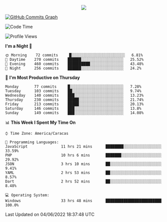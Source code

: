 <p align="center">
  <a href="http://www.github.com/thevacs">
    <img src="https://github-readme-streak-stats.herokuapp.com/?user=thevacs&stroke=ffffff&background=1c1917&ring=0891b2&fire=0891b2&currStreakNum=ffffff&currStreakLabel=0891b2&sideNums=ffffff&sideLabels=ffffff&dates=ffffff&hide_border=true" />
  </a>
  
  <a href="http://www.github.com/thevacs"><img src="https://activity-graph.herokuapp.com/graph?username=thevacs&bg_color=1c1917&color=ffffff&line=0891b2&point=ffffff&area_color=1c1917&area=true&hide_border=true&custom_title=GitHub%20Commits%20Graph" alt="GitHub Commits Graph" /></a>
  
  <!--START_SECTION:waka-->
![Code Time](http://img.shields.io/badge/Code%20Time-0%20secs-blue)

![Profile Views](http://img.shields.io/badge/Profile%20Views-108-blue)

**I'm a Night 🦉** 

```text
🌞 Morning    72 commits     █░░░░░░░░░░░░░░░░░░░░░░░░   6.81% 
🌆 Daytime    270 commits    ██████░░░░░░░░░░░░░░░░░░░   25.52% 
🌃 Evening    460 commits    ██████████░░░░░░░░░░░░░░░   43.48% 
🌙 Night      256 commits    ██████░░░░░░░░░░░░░░░░░░░   24.2%

```
📅 **I'm Most Productive on Thursday** 

```text
Monday       77 commits     █░░░░░░░░░░░░░░░░░░░░░░░░   7.28% 
Tuesday      103 commits    ██░░░░░░░░░░░░░░░░░░░░░░░   9.74% 
Wednesday    140 commits    ███░░░░░░░░░░░░░░░░░░░░░░   13.23% 
Thursday     230 commits    █████░░░░░░░░░░░░░░░░░░░░   21.74% 
Friday       213 commits    █████░░░░░░░░░░░░░░░░░░░░   20.13% 
Saturday     146 commits    ███░░░░░░░░░░░░░░░░░░░░░░   13.8% 
Sunday       149 commits    ███░░░░░░░░░░░░░░░░░░░░░░   14.08%

```


📊 **This Week I Spent My Time On** 

```text
⌚︎ Time Zone: America/Caracas

💬 Programming Languages: 
JavaScript               11 hrs 21 mins      ████████░░░░░░░░░░░░░░░░░   33.59% 
PHP                      10 hrs 6 mins       ███████░░░░░░░░░░░░░░░░░░   29.92% 
JSON                     3 hrs 10 mins       ██░░░░░░░░░░░░░░░░░░░░░░░   9.41% 
YAML                     2 hrs 53 mins       ██░░░░░░░░░░░░░░░░░░░░░░░   8.57% 
Dart                     2 hrs 52 mins       ██░░░░░░░░░░░░░░░░░░░░░░░   8.48%

💻 Operating System: 
Windows                  33 hrs 48 mins      █████████████████████████   100.0%

```


 Last Updated on 04/06/2022 18:37:48 UTC
<!--END_SECTION:waka-->
</p>
